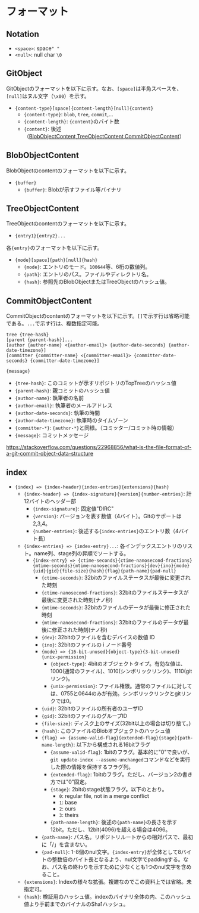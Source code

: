 # フォーマット

## Notation

- `<space>`: space`" "`
- `<null>`: null char `\0`

## GitObject

GitObjectのフォーマットを以下に示す。なお、`[space]`は半角スペースを、`[null]`はヌル文字（`\x00`）を示す。

- `{content-type}[space]{content-length}[null]{content}`
  - `{content-type}`: `blob`, `tree`, `commit`,...
  - `{content-length}`: `{content}`のバイト数
  - `{content}`: 後述（[BlobObjectContent](#blobobjectcontent),[TreeObjectContent](#treeobjectcontent),[CommitObjectContent](#commitobjectcontent)）

## BlobObjectContent

BlobObjectのcontentのフォーマットを以下に示す。

- `{buffer}`
  - `{buffer}`: Blobが示すファイル等バイナリ

## TreeObjectContent

TreeObjectのcontentのフォーマットを以下に示す。

- `{entry1}{entry2}...`

各`{entry}`のフォーマットを以下に示す。

- `{mode}[space]{path}[null]{hash}`
  - `{mode}`: エントリのモード。`100644`等、6桁の数値列。
  - `{path}`: エントリのパス。ファイルやディレクトリ名。
  - `{hash}`: 参照先のBlobObjectまたはTreeObjectのハッシュ値。

## CommitObjectContent

CommitObjectのcontentのフォーマットを以下に示す。`[]`で示す行は省略可能である。`...`で示す行は、複数指定可能。

```plain
tree {tree-hash}
[parent {parent-hash}]...
[author {author-name} <{author-email}> {author-date-seconds} {author-date-timezone}]
[committer {committer-name} <{committer-email}> {committer-date-seconds} {committer-date-timezone}]

{message}
```

- `{tree-hash}`: このコミットが示すリポジトリのTopTreeのハッシュ値
- `{parent-hash}`: 親コミットのハッシュ値
- `{author-name}`: 執筆者の名前
- `{author-email}`: 執筆者のメールアドレス
- `{author-date-seconds}`: 執筆の時間
- `{author-date-timezone}`: 執筆時のタイムゾーン
- `{committer-*}`: `{author-*}`と同様。（コミッター/コミット時の情報）
- `{message}`: コミットメッセージ

<https://stackoverflow.com/questions/22968856/what-is-the-file-format-of-a-git-commit-object-data-structure>

## index

- `{index} => {index-header}{index-entries}{extensions}{hash}`
  - `{index-header} => {index-signature}{version}{number-entries}`: 計12バイトのヘッダー部
    - `{index-signature}`: 固定値"DIRC"
    - `{version}`: バージョンを表す数値（4バイト）。Gitのサポートは2,3,4。
    - `{number-entries}`: 後述する`{index-entries}`のエントリ数（4バイト長）
  - `{index-entries} => {index-entry}...`: 各インデックスエントリのリスト。name列、stage列の昇順でソートする。
    - `{index-entry} => {ctime-seconds}{ctime-nanosecond-fractions}{mtime-seconds}{mtime-nanosecond-fractions}{dev}{ino}{mode}{uid}{gid}{file-size}{hash}{flag}{path-name}{pad-null}`
      - `{ctime-seconds}`: 32bitのファイルステータスが最後に変更された時刻
      - `{ctime-nanosecond-fractions}`: 32bitのファイルステータスが最後に変更された時刻(ナノ秒)
      - `{mtime-seconds}`: 32bitのファイルのデータが最後に修正された時刻
      - `{mtime-nanosecond-fractions}`: 32bitのファイルのデータが最後に修正された時刻(ナノ秒)
      - `{dev}`: 32bitのファイルを含むデバイスの数値 ID
      - `{ino}`: 32bitのファイルの i ノード番号
      - `{mode} => {16-bit-unused}{object-type}{3-bit-unused}{unix-permission}`
        - `{object-type}`: 4bitのオブジェクトタイプ。有効な値は、1000(通常のファイル)、1010(シンボリックリンク)、1110(gitリンク)。
        - `{unix-permission}`: ファイル権限。通常のファイルに対しては、0755と0644のみが有効。シンボリックリンクとgitリンクでは0。
      - `{uid}`: 32bitのファイルの所有者のユーザID
      - `{gid}`: 32bitのファイルのグループID
      - `{file-size}`: ディスク上のサイズ(32bit以上の場合は切り捨て。)
      - `{hash}`: このファイルのBlobオブジェクトのハッシュ値
      - `{flag} => {assume-valid-flag}{extended-flag}{stage}{path-name-length}`: 以下から構成される16bitフラグ
        - `{assume-valid-flag}`: 1bitのフラグ。基本的に"0"で良いが、`git update-index --assume-unchanged`コマンドなどを実行した際の情報を保持するフラグ列。
        - `{extended-flag}`: 1bitのフラグ。ただし、バージョン2の書き方では"0"固定。
        - `{stage}`: 2bitのstage状態フラグ。以下のとおり。
          - `0`: regular file, not in a merge conflict
          - `1`: base
          - `2`: ours
          - `3`: theirs
        - `{path-name-length}`: 後述の`{path-name}`の長さを示す12bit。ただし、12bit(4096)を超える場合は4096。
      - `{path-name}`: パス名。リポジトリルートからの相対パスで、最初に「/」を含まない。
      - `{pad-null}`: 1-8個のnul文字。`{index-entry}`が全体として8バイトの整数倍のバイト長となるよう、nul文字でpaddingする。なお、パス名の終わりを示すために少なくとも1つのnul文字を含めること。
  - `{extensions}`: Indexの様々な拡張。複雑なのでこの資料上では省略。未指定可。
  - `{hash}`: 検証用のハッシュ値。indexのバイナリ全体の内、このハッシュ値より手前までのバイナルのSha1ハッシュ。
